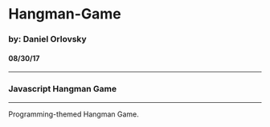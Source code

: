 # Hangman-Game
### by: Daniel Orlovsky
#### 08/30/17
---

### Javascript Hangman Game
---
Programming-themed Hangman Game.
